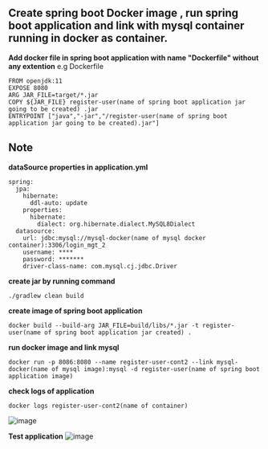 ## Create spring boot Docker image , run spring boot application and link with mysql container running in docker as container.


**Add docker file in spring boot application with name "Dockerfile" without any extention**
e.g Dockerfile
```
FROM openjdk:11
EXPOSE 8080
ARG JAR_FILE=target/*.jar
COPY ${JAR_FILE} register-user(name of spring boot application jar going to be created) .jar
ENTRYPOINT ["java","-jar","/register-user(name of spring boot application jar going to be created).jar"]
```
## Note

**dataSource properties in application.yml**
```
spring:
  jpa:
    hibernate:
      ddl-auto: update
    properties:
      hibernate:
        dialect: org.hibernate.dialect.MySQL8Dialect
  datasource:
    url: jdbc:mysql://mysql-docker(name of mysql docker container):3306/login_mgt_2
    username: ****
    password: *******
    driver-class-name: com.mysql.cj.jdbc.Driver
```

**create jar by running command**
```
./gradlew clean build
```

**create image of spring boot application**
```
docker build --build-arg JAR_FILE=build/libs/*.jar -t register-user(name of spring boot application jar created) .
```

**run docker image and link mysql**
```
docker run -p 8086:8080 --name register-user-cont2 --link mysql-docker(name of mysql image):mysql -d register-user(name of spring boot application image)
```

**check logs of application**
```
docker logs register-user-cont2(name of container)
```
![image](https://user-images.githubusercontent.com/44174633/174969876-18f5a0ab-5167-4c0b-be63-be9b5ee77e33.png)


**Test  application**
![image](https://user-images.githubusercontent.com/44174633/174967352-488d416e-7871-4aef-878a-374cda6418c2.png)



